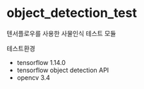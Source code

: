 # object_detection_test
텐서플로우를 사용한 사물인식 테스트 모듈

테스트환경
- tensorflow 1.14.0
- tensorflow object detection API
- opencv 3.4
